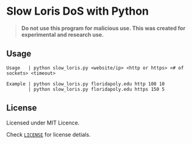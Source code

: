 # Slow Loris DoS with Python

> **Do not use this program for malicious use. This was created for experimental and research use.**

## Usage

    Usage   | python slow_loris.py <website/ip> <http or https> <# of sockets> <timeout>

    Example | python slow_loris.py floridapoly.edu http 100 10
            | python slow_loris.py floridapoly.edu https 150 5

## License

Licensed under MIT Licence.

Check [`LICENSE`](./LICENSE) for license detials.

